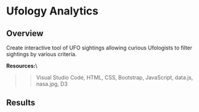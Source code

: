 # Ufology Analytics

## Overview

Create interactive tool of UFO sightings allowing curious Ufologists to filter sightings by various criteria.

**Resources:**\
>> Visual Studio Code, HTML, CSS, Bootstrap, JavaScript, data.js, nasa.jpg, D3

## Results

